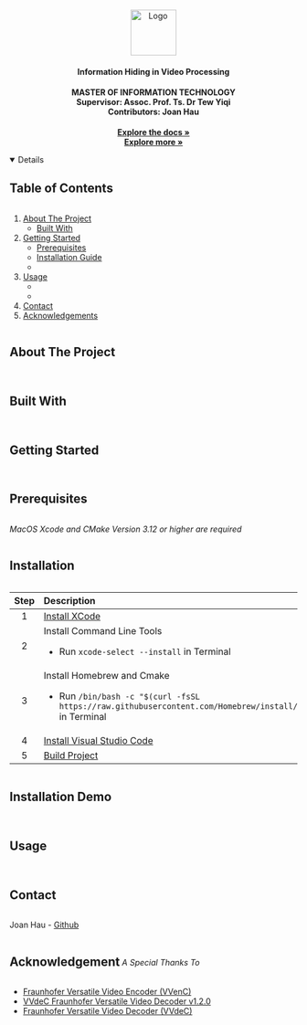 <!-- PROJECT LOGO -->
<br />
<p align="center">
  <a href="https://github.com/Joan0018/Information-Hiding-in-Video-Processing">
    <img src="https://icons.iconarchive.com/icons/papirus-team/papirus-places/512/folder-red-video-icon.png" alt="Logo" width="80" height="80">
  </a>

  <h4 align="center">Information Hiding in Video Processing</h4>
  <h4 align="center">
    MASTER OF INFORMATION TECHNOLOGY
    <br/>
    Supervisor: Assoc. Prof. Ts. Dr Tew Yiqi
    <br/>
    Contributors: Joan Hau
  </h4>
  <!-- Description Needed-->
  <p align="center">
    <!-- NEED ADDED AFTER FINAL REPORT RUN ORIGINALITY -->
    <a href="https://github.com/Joan0018/Information-Hiding-in-Video-Processing/wiki"><strong>Explore the docs »</strong></a>
    <br />
    <a href="#table-of-content"><strong>Explore more »</strong></a>
  </p>
</p>

<!-- TABLE OF CONTENTS -->
<a id="table-of-content">
<details open="open">
  <summary><h2 style="display: inline-block">Table of Contents</h2></summary>
  <ol>
    <li>
      <a href="#about-the-project">About The Project</a>
      <ul>
        <li><a href="#built-with">Built With</a></li>
      </ul>
    </li>
    <li>
      <a href="#get-start">Getting Started</a>
      <ul>
        <li><a href="#prerequisites">Prerequisites</a></li>
        <li><a href="#installation">Installation Guide</a></li>
        <li><a href=""></a></li>
      </ul>
    </li>
    <li>
      <a href="#usage">Usage</a>
      <ul>
        <li><a href=""></a></li>
        <li><a href=""></a></li>
      </ul>
    </li>
    <li><a href="#contact">Contact</a></li>
    <li><a href="#acknowledgements">Acknowledgements</a></li>
  </ol>
</details>
</a>


<!-- ABOUT THE PROJECT -->
<a id="about-the-project"><h2 style="display: inline-block">About The Project</h2></a>


<a id="built-with"><h2 style="display: inline-block">Built With</h2></a>



<!-- GETTING STARTED -->
<a id="get-start"><h2 style="display: inline-block">Getting Started</h2></a>

<!-- Prerequisites -->
<a id="prerequisites"><h2 style="display: inline-block">Prerequisites</h2></a>

*MacOS Xcode and CMake Version 3.12 or higher are required*

<!-- Installation -->
<a id="installation"><h2 style="display: inline-block">Installation</h2></a>

| Step        | Description   | 
| :------------:|:-------------|
| 1           | [Install XCode](https://apps.apple.com/us/app/xcode/id497799835?mt=12) |
| 2           | Install Command Line Tools <br> <ul><li>Run `xcode-select --install` in Terminal</li></ul> |
| 3           | Install Homebrew and Cmake <br> <ul><li>Run `/bin/bash -c "$(curl -fsSL https://raw.githubusercontent.com/Homebrew/install/master/install.sh)"` in Terminal</li></ul> |
| 4           | [Install Visual Studio Code](https://code.visualstudio.com/download) |
| 5           | [Build Project](https://github.com/fraunhoferhhi/vvenc/wiki/Build) |

<!-- Installation Demo-->
<a id="installationDemo"><h2 style="display: inline-block">Installation Demo</h2></a>

<!-- USAGE EXAMPLES -->
<a id="usage"><h2 style="display: inline-block">Usage</h2></a>

<!-- CONTACT -->
<a id="contact"><h2 style="display: inline-block">Contact</h2></a>

Joan Hau - [Github](https://github.com/Joan0018)

<!-- ACKNOWLEDGEMENTS -->
<a id="acknowledgements"><h2 style="display: inline-block">Acknowledgement</h2></a>
_A Special Thanks To_
* [Fraunhofer Versatile Video Encoder (VVenC)](https://github.com/fraunhoferhhi/vvenc)
* [VVdeC Fraunhofer Versatile Video Decoder v1.2.0](https://www.hhi.fraunhofer.de/fileadmin/Departments/VCA/MC/VVC/vvdec-v1.2.0-v1.pdf)
* [Fraunhofer Versatile Video Decoder (VVdeC)](https://github.com/fraunhoferhhi/vvdec)
